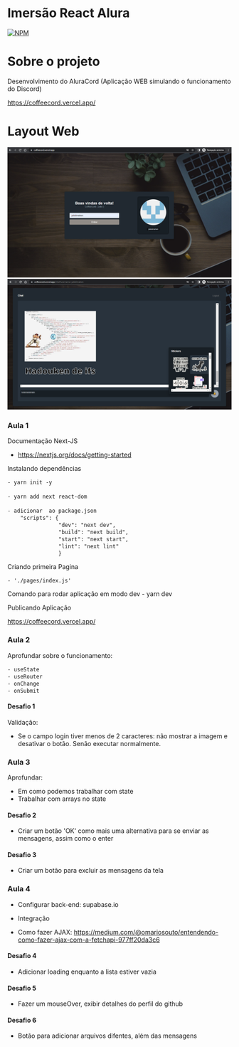 # Imersão React Alura

[![NPM](https://img.shields.io/npm/l/react)](https://github.com/Juliolimahen/imersao-react-alura/blob/main/LICENSE) 

# Sobre o projeto

Desenvolvimento do AluraCord (Aplicação WEB simulando o funcionamento do Discord)

https://coffeecord.vercel.app/


# Layout Web

![Web 1](https://github.com/Juliolimahen/assets/blob/main/imersao-react-alura/login.png) ![web 2](https://github.com/Juliolimahen/assets/blob/main/imersao-react-alura/chat.png)




### Aula 1
Documentação Next-JS
- https://nextjs.org/docs/getting-started

Instalando dependências 

    - yarn init -y

    - yarn add next react-dom

    - adicionar  ao package.json 
        "scripts": {
                    "dev": "next dev",
                    "build": "next build",
                    "start": "next start",
                    "lint": "next lint"
                    }

Criando primeira Pagina

    - './pages/index.js'

Comando para rodar aplicação em modo dev
    - yarn dev


Publicando Aplicação 

https://coffeecord.vercel.app/

### Aula 2

Aprofundar sobre o funcionamento: 

    - useState 
    - useRouter
    - onChange
    - onSubmit

#### Desafio 1
Validação: 

- Se o campo login tiver menos de 2 caracteres: não mostrar a imagem e desativar o botão. Senão executar normalmente.


### Aula 3

Aprofundar: 
- Em como podemos trabalhar com state
- Trabalhar com arrays no state

#### Desafio 2 
- Criar um botão 'OK' como  mais uma alternativa para se enviar as mensagens, assim como o enter 

#### Desafio 3 
- Criar um botão para excluir as mensagens da tela 

### Aula 4

- Configurar back-end: supabase.io

- Integração 

- Como fazer AJAX: https://medium.com/@omariosouto/entendendo-como-fazer-ajax-com-a-fetchapi-977ff20da3c6


#### Desafio 4

- Adicionar loading enquanto a lista estiver vazia 

#### Desafio 5 

- Fazer um mouseOver, exibir detalhes do perfil do github

#### Desafio 6

- Botão para adicionar arquivos difentes, além das mensagens 
